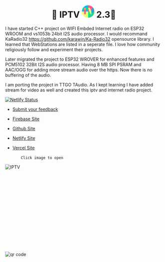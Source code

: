 
<h1 align='center'>🌟 IPTV <a href="https://kunsh13.github.io/iptv/"><img src="/img/favicon_round.png" width="40" height="40"></a> 2.3🌟</h1>

I have started C++ project on WIFI Embded Internet radio on ESP32 WROOM and vs1053b 24bit I2S audio processor. I would recommand KaRadio32 https://github.com/karawin/Ka-Radio32 opensource library. I learned that WebStations are listed in a seperate file. I love how community religiously follow and experiment their projects. 

Later migrated the project to ESP32 WROVER for enhanced features and PCM5102 32Bit I2S audio processor. Having 8 MB SPI PSRAM and AAC/OGG for adding more stream audio over the https. Now there is no buffering of the audio.

I am porting the project in TTGO TAudio.
As I kept learning I have added stream for video as well and created this iptv and internet radio project.



[![Netlify Status](https://api.netlify.com/api/v1/badges/b649cddc-2888-4ee6-9391-fa6be667a902/deploy-status)](https://app.netlify.com/sites/kunsh13/deploys)

- [Submit your feedback](https://github.com/kunsh13/iptv/discussions)

- [Firebase Site ](https://kunsh13-iptv.firebaseapp.com/)

- [Github Site](https://kunsh13.github.io/iptv/)
- [Netlify Site](https://kunsh13.netlify.app/)
- [Vercel Site](https://iptv13.vercel.app)

```       Click image to open```

[<img align="left" alt="IPTV" width="500px" height="281px" src="img/banner.png" />][site]

[site]: https://kunsh13.github.io/iptv/


[<img align="left" alt="qr code" width="281px" height="281px" src="img/qr_c.png" />][site]
<br>

